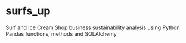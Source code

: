 # surfs_up
Surf and Ice Cream Shop business sustainability analysis using Python Pandas functions, methods and SQLAlchemy
